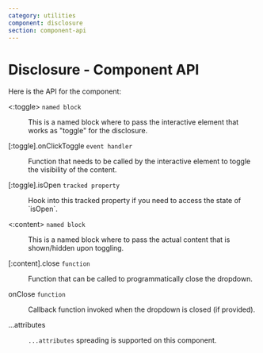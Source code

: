 ```yaml
---
category: utilities
component: disclosure
section: component-api
---
```


# Disclosure - Component API

Here is the API for the component:

<dl class="dummy-component-props" aria-labelledby="component-api-disclosure"><dt>&lt;:toggle&gt; <code>named block</code></dt><dd><p>This is a named block where to pass the interactive element that works as "toggle" for the disclosure.</p></dd><dt>[:toggle].onClickToggle <code>event handler</code></dt><dd><p>Function that needs to be called by the interactive element to toggle the visibility of the content.</p></dd><dt>[:toggle].isOpen <code>tracked property</code></dt><dd><p>Hook into this tracked property if you need to access the state of `isOpen`.</p></dd><dt>&lt;:content&gt; <code>named block</code></dt><dd><p>This is a named block where to pass the actual content that is shown/hidden upon toggling.</p></dd><dt>[:content].close <code>function</code></dt><dd><p>Function that can be called to programmatically close the dropdown.</p></dd><dt>onClose <code>function</code></dt><dd><p>Callback function invoked when the dropdown is closed (if provided).</p></dd><dt>...attributes</dt><dd><p><code class="dummy-code">...attributes</code> spreading is supported on this component.</p></dd></dl>